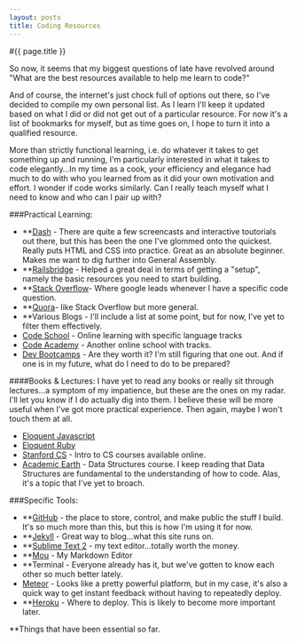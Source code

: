 ```yaml
---
layout: posts
title: Coding Resources
---
```



#{{ page.title }}

So now, it seems that my biggest questions of late have revolved around "What are the best resources available to help me learn to code?"

And of course, the internet's just chock full of options out there, so I've decided to compile my own personal list.  As I learn I'll keep it updated based on what I did or did not get out of a particular resource.  For now it's a list of bookmarks for myself, but as time goes on, I hope to turn it into a qualified resource.

More than strictly functional learning, i.e. do whatever it takes to get something up and running, I'm particularly interested in what it takes to code elegantly…In my time as a cook, your efficiency and elegance had much to do with who you learned from as it did your own motivation and effort.  I wonder if code works similarly.  Can I really teach myself what I need to know and who can I pair up with?

###Practical Learning:
* **[Dash](https://dash.generalassemb.ly) - There are quite a few screencasts and interactive toutorials out there, but this has been the one I've glommed onto the quickest.  Really puts HTML and CSS into practice.  Great as an absolute beginner.  Makes me want to dig further into General Assembly.
* **[Railsbridge](http://railsbridge.org) - Helped a great deal in terms of getting a "setup", namely the basic resources you need to start building.
* **[Stack Overflow](http://stackoverflow.com/)- Where google leads whenever I have a specific code question.
* **[Quora](http://www.quora.com/)- like Stack Overflow but more general.
* **Various Blogs - I'll include a list at some point, but for now, I've yet to filter them effectively.
* [Code School](https://www.codeschool.com/) - Online learning with specific language tracks
* [Code Academy](http://www.codecademy.com/) - Another online school with tracks.
* [Dev Bootcamps](http://www.quora.com/Computer-Programming/What-are-the-best-programming-bootcamps-courses-available-in-the-United-States) - Are they worth it?  I'm still figuring that one out.  And if one is in my future, what do I need to do to be prepared?

####Books & Lectures:
I have yet to read any books or really sit through lectures…a symptom of my impatience, but these are the ones on my radar.  I'll let you know if I do actually dig into them.  I believe these will be more useful when I've got more practical experience.  Then again, maybe I won't touch them at all.

* [Eloquent Javascript](http://eloquentjavascript.net/)
* [Eloquent Ruby](http://eloquentruby.com/)
* [Stanford CS](http://see.stanford.edu/see/courses.aspx) - Intro to CS courses available online.
* [Academic Earth](http://academicearth.org/courses/data-structures/) - Data Structures course.  I keep reading that Data Structures are fundamental to the understanding of how to code.  Alas, it's a topic that I've yet to broach.

###Specific Tools:
* **[GitHub](http://github.com) - the place to store, control, and make public the stuff I build.  It's so much more than this, but this is how I'm using it for now.
* **[Jekyll](http://jekyllrb.com/) - Great way to blog…what this site runs on.
* **[Sublime Text 2](http://www.sublimetext.com/) - my text editor…totally worth the money.
* **[Mou](http://mouapp.com/) - My Markdown Editor
* **Terminal - Everyone already has it, but we've gotten to know each other so much better lately.
* [Meteor](http://www.meteor.com/) - Looks like a pretty powerful platform, but in my case, it's also a quick way to get instant feedback without having to repeatedly deploy.
* **[Heroku](https://www.heroku.com/) - Where to deploy.  This is likely to become more important later.

**Things that have been essential so far.